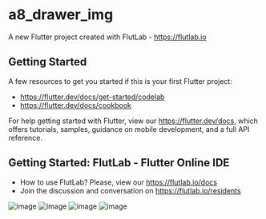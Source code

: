 # a8_drawer_img

A new Flutter project created with FlutLab - https://flutlab.io

## Getting Started

A few resources to get you started if this is your first Flutter project:

- https://flutter.dev/docs/get-started/codelab
- https://flutter.dev/docs/cookbook

For help getting started with Flutter, view our
https://flutter.dev/docs, which offers tutorials,
samples, guidance on mobile development, and a full API reference.

## Getting Started: FlutLab - Flutter Online IDE

- How to use FlutLab? Please, view our https://flutlab.io/docs
- Join the discussion and conversation on https://flutlab.io/residents

![image](https://github.com/CampaG128/act8_1175_campa/assets/143743923/567b7e69-9785-4945-ac43-38a5aa032398)
![image](https://github.com/CampaG128/act8_1175_campa/assets/143743923/0f93b591-119a-44a0-aee2-b1d5d7af2152)
![image](https://github.com/CampaG128/act8_1175_campa/assets/143743923/18c9085c-8b79-4d0c-87e3-cff9832530e8)
![image](https://github.com/CampaG128/act8_1175_campa/assets/143743923/4f316f9e-b832-4caa-8495-ae22dad77c4f)
